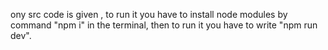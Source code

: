 ony src code is given ,
to run it you have to install node modules by command "npm i" in the terminal,
then to run it you have to write "npm run dev".
